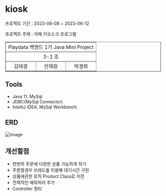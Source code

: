 # kiosk
프로젝트 기간 : 2023-06-08 ~ 2023-06-12  

프로젝트 주제 : 카페 키오스크 프로그램 
<table border="1" width="100%">
<tbody><tr align="center">
	<td colspan="3">Playdata 백엔드 1기 Java Mini Project</td>
    </tr>
    <tr align="center">
	<td colspan="3">3-1 조 </td>
    </tr>
    <tr>
  <td align="center">김태경</td>
	<td align="center">안재원</td>
	<td align="center">박경희</td>
    </tr>
</tbody></table>

 <!-- 
https://github.com/ktk8916
https://github.com/Ahnjaewon
https://github.com/HeeHeeg
 --> 

## Tools
- Java 11, MySql
- JDBC(MySql Connector)
- IntelliJ IDEA, MySql Workbench

## ERD
![image](https://github.com/playdata-mini-project/kiosk/assets/67565707/109ab14e-5ac9-4e5b-afb5-a2c657b263c0)

## 개선할점
- 한번의 주문에 다양한 상품 가능하게 하기
- 주문할경우 쓰레드를 이용해 대기시간 구현
- 상품에관한 로직 Product Class로 이전
- 전체적인 예외처리 추가
- Controller 정리
